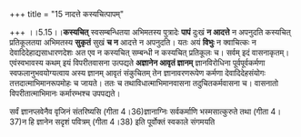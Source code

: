 +++
title = "15 नादत्ते कस्यचित्पापम्"

+++
।।5.15।।**कस्यचित्** स्वसम्बन्धितया अभिमतस्य पुत्रादेः **पापं** दुःखं
**न आदत्ते** न अपनुदति कस्यचित् प्रतिकूलतया अभिमतस्य **सुकृतं** सुखं **च
न** आदत्ते न अपनुदति। यतः अयं **विभुः** न क्वाचित्कः न
देवादिदेहाद्यसाधारणदेशः अत एव न कस्यचित् सम्बन्धी न कस्यचित् प्रतिकूलः
च। सर्वम् इदं वासनाकृतम्। एवंस्वभावस्य कथम् इयं विपरीतवासना उत्पद्यते
**अज्ञानेन आवृतं ज्ञानम्** ज्ञानविरोधिना पूर्वपूर्वकर्मणा
स्वफलानुभवयोग्यत्वाय अस्य ज्ञानम् आवृतं संकुचितम् तेन ज्ञानावरणरूपेण
कर्मणा देवादिदेहसंयोगः तत्तदात्माभिमानरूपमोहः च जायते। ततः च
तथाविधात्माभिमानवासना तदुचितकर्मवासना च। वासनातो विपरीतात्माभिमानः
कर्मारम्भश्च उपपद्यते।  
  
सर्वं ज्ञानप्लवेनैव वृजिनं संतरिष्यसि (गीता 4।36)ज्ञानाग्निः सर्वकर्माणि
भस्मसात्कुरुते तथा (गीता 4।37)न हि ज्ञानेन सदृशं पवित्रम् (गीता 4।38)
इति पूर्वोक्तं स्वकाले संगमयति
